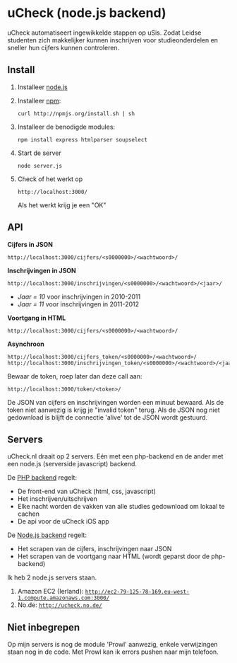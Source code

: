 uCheck (node.js backend)
======
 
uCheck automatiseert ingewikkelde stappen op uSis. Zodat Leidse studenten zich makkelijker kunnen inschrijven voor studieonderdelen en sneller hun cijfers kunnen controleren.
 
Install
-------
1.	Installeer [node.js](https://github.com/joyent/node/wiki)
2.	Installeer [npm](https://github.com/isaacs/npm): 

		curl http://npmjs.org/install.sh | sh
	
3.	Installeer de benodigde modules:
	
		npm install express htmlparser soupselect
	
4.	Start de server
	
		node server.js
 
5.	Check of het werkt op
	
		http://localhost:3000/
		
	Als het werkt krijg je een "OK"
	
API
---
	
**Cijfers in JSON**

	http://localhost:3000/cijfers/<s0000000>/<wachtwoord>/
	
**Inschrijvingen in JSON**

	http://localhost:3000/inschrijvingen/<s0000000>/<wachtwoord>/<jaar>/

*	*Jaar = 10* voor inschrijvingen in 2010-2011
*	*Jaar = 11* voor inschrijvingen in 2011-2012
		 
**Voortgang in HTML**

	http://localhost:3000/cijfers/<s0000000>/<wachtwoord>/	 
		
**Asynchroon**

	http://localhost:3000/cijfers_token/<s0000000>/<wachtwoord>/	
	http://localhost:3000/inschrijvingen_token/<s0000000>/<wachtwoord>/<jaar>/

Bewaar de token, roep later dan deze call aan:

	http://localhost:3000/token/<token>/
	
De JSON van cijfers en inschrijvingen worden een minuut bewaard. Als de token niet aanwezig is krijg je "invalid token" terug.
Als de JSON nog niet gedownload is blijft de connectie 'alive' tot de JSON wordt gestuurd.
		 
Servers
-------

uCheck.nl draait op 2 servers. Eén met een php-backend en de ander met een node.js (serverside javascript) backend.

De [PHP backend](https://github.com/HansPinckaers/ucheck-php/) regelt:

*	De front-end van uCheck (html, css, javascript)
*	Het inschrijven/uitschrijven
*	Elke nacht worden de vakken van alle studies gedownload om lokaal te cachen
*	De api voor de uCheck iOS app

De [Node.js backend](https://github.com/HansPinckaers/ucheck-node/) regelt:

*	Het scrapen van de cijfers, inschrijvingen naar JSON
*	Het scrapen van de voortgang naar HTML (wordt geparst door de php-backend)

Ik heb 2 node.js servers staan. 

1.	Amazon EC2 (Ierland): [`http://ec2-79-125-78-169.eu-west-1.compute.amazonaws.com:3000/`](http://ec2-79-125-78-169.eu-west-1.compute.amazonaws.com:3000/)
2.	No.de: [`http://ucheck.no.de/`](http://ucheck.no.de/)

Niet inbegrepen
---------------

Op mijn servers is nog de module 'Prowl' aanwezig, enkele verwijzingen staan nog in de code. Met Prowl kan ik errors pushen naar mijn telefoon.